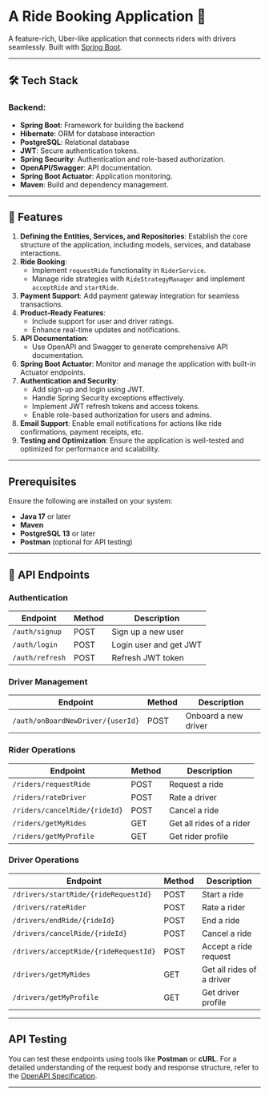 # A Ride Booking Application 🚖

A feature-rich, Uber-like application that connects riders with drivers seamlessly. Built with [Spring Boot](https://spring.io/projects/spring-boot).

---

## 🛠️ Tech Stack
### Backend:
- **Spring Boot**: Framework for building the backend
- **Hibernate**: ORM for database interaction
- **PostgreSQL**: Relational database
- **JWT**: Secure authentication tokens.
- **Spring Security**: Authentication and role-based authorization.
- **OpenAPI/Swagger**: API documentation.
- **Spring Boot Actuator**: Application monitoring.
- **Maven**: Build and dependency management.

---

## 📌 Features

1. **Defining the Entities, Services, and Repositories**: Establish the core structure of the application, including models, services, and database interactions.
2. **Ride Booking**:
   - Implement `requestRide` functionality in `RiderService`.
   - Manage ride strategies with `RideStrategyManager` and implement `acceptRide` and `startRide`.
3. **Payment Support**: Add payment gateway integration for seamless transactions.
4. **Product-Ready Features**:
   - Include support for user and driver ratings.
   - Enhance real-time updates and notifications.
5. **API Documentation**:
   - Use OpenAPI and Swagger to generate comprehensive API documentation.
6. **Spring Boot Actuator**: Monitor and manage the application with built-in Actuator endpoints.
7. **Authentication and Security**:
   - Add sign-up and login using JWT.
   - Handle Spring Security exceptions effectively.
   - Implement JWT refresh tokens and access tokens.
   - Enable role-based authorization for users and admins.
8. **Email Support**: Enable email notifications for actions like ride confirmations, payment receipts, etc.
9. **Testing and Optimization**: Ensure the application is well-tested and optimized for performance and scalability.

---

## Prerequisites

Ensure the following are installed on your system:

- **Java 17** or later
- **Maven**
- **PostgreSQL 13** or later
- **Postman** (optional for API testing)

---

## 🔗 API Endpoints

### Authentication
| Endpoint                                   | Method | Description                        |
|-------------------------------------------|--------|------------------------------------|
| `/auth/signup`                             | POST   | Sign up a new user                |
| `/auth/login`                              | POST   | Login user and get JWT            |
| `/auth/refresh`                            | POST   | Refresh JWT token                 |

### Driver Management
| Endpoint                                   | Method | Description                        |
|-------------------------------------------|--------|------------------------------------|
| `/auth/onBoardNewDriver/{userId}`          | POST   | Onboard a new driver              |

### Rider Operations
| Endpoint                                   | Method | Description                        |
|-------------------------------------------|--------|------------------------------------|
| `/riders/requestRide`                      | POST   | Request a ride                    |
| `/riders/rateDriver`                       | POST   | Rate a driver                     |
| `/riders/cancelRide/{rideId}`              | POST   | Cancel a ride                     |
| `/riders/getMyRides`                       | GET    | Get all rides of a rider          |
| `/riders/getMyProfile`                     | GET    | Get rider profile                 |

### Driver Operations
| Endpoint                                   | Method | Description                        |
|-------------------------------------------|--------|------------------------------------|
| `/drivers/startRide/{rideRequestId}`       | POST   | Start a ride                      |
| `/drivers/rateRider`                       | POST   | Rate a rider                      |
| `/drivers/endRide/{rideId}`                | POST   | End a ride                        |
| `/drivers/cancelRide/{rideId}`             | POST   | Cancel a ride                     |
| `/drivers/acceptRide/{rideRequestId}`      | POST   | Accept a ride request             |
| `/drivers/getMyRides`                      | GET    | Get all rides of a driver         |
| `/drivers/getMyProfile`                    | GET    | Get driver profile                |

---

## API Testing

You can test these endpoints using tools like **Postman** or **cURL**. For a detailed understanding of the request body and response structure, refer to the [OpenAPI Specification](./api-docs).

---
